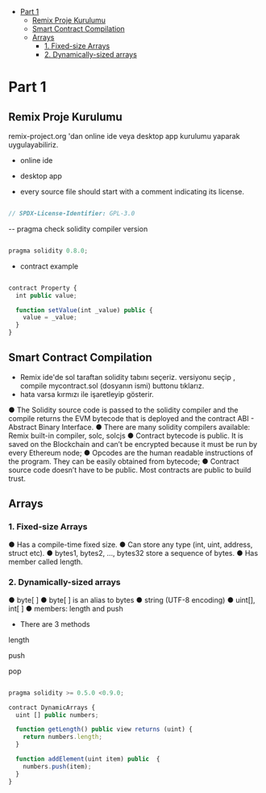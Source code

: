 
- [Part 1](#part-1)
  - [Remix Proje Kurulumu](#remix-proje-kurulumu)
  - [Smart Contract Compilation](#smart-contract-compilation)
  - [Arrays](#arrays)
    - [1. Fixed-size Arrays](#1-fixed-size-arrays)
    - [2. Dynamically-sized arrays](#2-dynamically-sized-arrays)

# Part 1

## Remix Proje Kurulumu

remix-project.org 'dan online ide veya desktop app kurulumu yaparak uygulayabiliriz.

- online ide
- desktop app

- every source file should start with a comment indicating its license.

```js

// SPDX-License-Identifier: GPL-3.0

```

-- pragma check solidity compiler version

```js

pragma solidity 0.8.0;

```

- contract example

```js

contract Property {
  int public value;

  function setValue(int _value) public {
    value = _value;
  }
}

```


## Smart Contract Compilation

- Remix ide'de sol taraftan solidity tabını seçeriz. versiyonu seçip , compile mycontract.sol (dosyanın ismi) buttonu tıklarız.
- hata varsa kırmızı ile işaretleyip gösterir.

● The Solidity source code is passed to the solidity compiler and the compile returns the
EVM bytecode that is deployed and the contract ABI - Abstract Binary Interface.
● There are many solidity compilers available: Remix built-in compiler, solc, solcjs
● Contract bytecode is public. It is saved on the Blockchain and can’t be encrypted
because it must be run by every Ethereum node;
● Opcodes are the human readable instructions of the program. They can be easily
obtained from bytecode;
● Contract source code doesn’t have to be public. Most contracts are public to build trust.




## Arrays

### 1. Fixed-size Arrays

● Has a compile-time fixed size.
● Can store any type (int, uint, address, struct etc).
● bytes1, bytes2, …, bytes32 store a sequence of bytes.
● Has member called length.

### 2. Dynamically-sized arrays

● byte[ ]
● byte[ ] is an alias to bytes
● string (UTF-8 encoding)
● uint[], int[ ]
● members: length and push

- There are 3 methods

length

push

pop

```js

pragma solidity >= 0.5.0 <0.9.0;

contract DynamicArrays {
  uint [] public numbers;

  function getLength() public view returns (uint) {
    return numbers.length;
  }

  function addElement(uint item) public  {
    numbers.push(item);
  }
}

```



